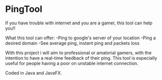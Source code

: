 # PingTool
If you have trouble with internet and you are a gamer, this tool can help you!!

What this tool can offer:
  -Ping to google's server of your location
  -Ping a desired domain
  -See average ping, instant ping and packets loss
  
 With this project i will aim to professional or amatorial gamers, 
 with the intention to have a real-time feedback of their ping. 
 This tool is especially useful for people having a poor on unstable internet connection. 
 
 
Coded in Java and JavaFX.
